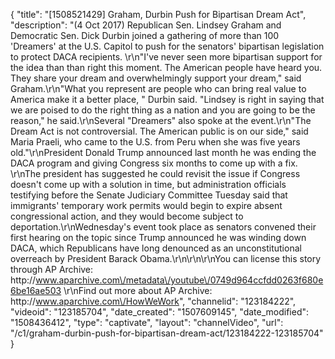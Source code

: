 {
    "title": "[1508521429] Graham, Durbin Push for Bipartisan Dream Act",
    "description": "(4 Oct 2017) Republican Sen. Lindsey Graham and Democratic Sen. Dick Durbin joined a gathering of more than 100 'Dreamers' at the U.S. Capitol to push for the senators' bipartisan legislation to protect DACA recipients. \r\n\"I've never seen more bipartisan support for the idea than than right this moment. The American people have heard you. They share your dream and overwhelmingly support your dream,\" said Graham.\r\n\"What you represent are people who can bring real value to America make it a better place, \" Durbin said. \"Lindsey is right in saying that we are poised to do the right thing as a nation and you are going to be the reason,\" he said.\r\nSeveral \"Dreamers\" also spoke at the event.\r\n\"The Dream Act is not controversial. The American public is on our side,\" said Maria Praeli, who came to the U.S. from Peru when she was five years old.\"\r\nPresident Donald Trump announced last month he was ending the DACA program and giving Congress six months to come up with a fix. \r\nThe president has suggested he could revisit the issue if Congress doesn't come up with a solution in time, but administration officials testifying before the Senate Judiciary Committee Tuesday said that immigrants' temporary work permits would begin to expire absent congressional action, and they would become subject to deportation.\r\nWednesday's event took place as senators convened their first hearing on the topic since Trump announced he was winding down DACA, which Republicans have long denounced as an unconstitutional overreach by President Barack Obama.\r\n\r\n\r\nYou can license this story through AP Archive: http:\/\/www.aparchive.com\/metadata\/youtube\/0749d964ccfdd0263f680e6be16ae503 \r\nFind out more about AP Archive: http:\/\/www.aparchive.com\/HowWeWork",
    "channelid": "123184222",
    "videoid": "123185704",
    "date_created": "1507609145",
    "date_modified": "1508436412",
    "type": "captivate",
    "layout": "channelVideo",
    "url": "\/c1\/graham-durbin-push-for-bipartisan-dream-act\/123184222-123185704"
}